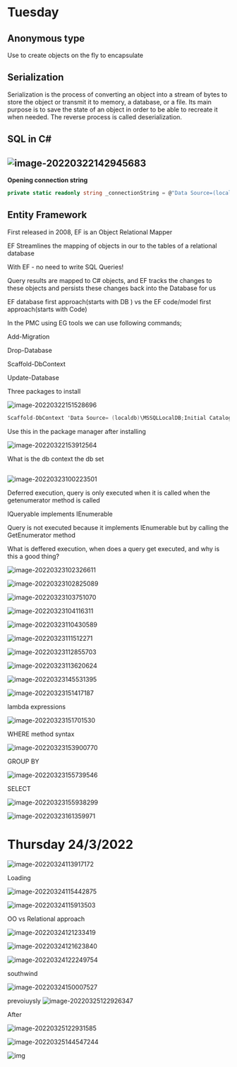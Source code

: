 

# Tuesday

## Anonymous type

Use to create objects on the fly to encapsulate

## Serialization

Serialization is the process of converting an object into a stream of bytes to store the object or transmit it to memory, a database, or a file. Its main purpose is to save  the state of an object in order to be able to recreate it when needed.  The reverse process is called deserialization.

## SQL in C#

## ![image-20220322142945683](C:\Users\BlkBird\AppData\Roaming\Typora\typora-user-images\image-20220322142945683.png)

**Opening connection string**

```csharp
private static readonly string _connectionString = @"Data Source=(localdb)\MSSQLLocalDB;Initial Catalog=Northwind;Integrated Security=True;Connect Timeout=30;Encrypt=False;TrustServerCertificate=False;ApplicationIntent=ReadWrite;MultiSubnetFailover=False";
```

## Entity Framework

First released in 2008, EF is an Object Relational Mapper

EF Streamlines the mapping of objects in our to the tables of a relational database

With EF - no need to write SQL Queries!

Query results are mapped to C# objects, and EF tracks the changes to these objects and persists these changes back into the Database for us



EF database first approach(starts with DB ) vs the EF code/model first approach(starts with Code)

In the PMC using EG tools we can use following commands;

Add-Migration

Drop-Database

Scaffold-DbContext

Update-Database



Three packages to install

![image-20220322151528696](C:\Users\BlkBird\AppData\Roaming\Typora\typora-user-images\image-20220322151528696.png)

```csharp
Scaffold-DbContext 'Data Source= (localdb)\MSSQLLocalDB;Initial Catalog=Northwind;Integrated Security=True;Connect Timeout=30;Encrypt=False;TrustServerCertificate=False;ApplicationIntent=ReadWrite;MultiSubnetFailover=False' Microsoft.EntityFrameworkCore.SqlServer
```

Use this in the package manager after installing

![image-20220322153912564](C:\Users\BlkBird\AppData\Roaming\Typora\typora-user-images\image-20220322153912564.png)

What is the db context the db set

## 

![image-20220323100223501](C:\Users\BlkBird\AppData\Roaming\Typora\typora-user-images\image-20220323100223501.png)

Deferred execution, query is only executed when it is called when the getenumerator method is called

IQueryable implements IEnumerable 

Query is not executed because it implements IEnumerable but by calling the GetEnumerator method

What is deffered execution, when does a query get executed, and why is this a good thing?

![image-20220323102326611](C:\Users\BlkBird\AppData\Roaming\Typora\typora-user-images\image-20220323102326611.png)

![image-20220323102825089](C:\Users\BlkBird\AppData\Roaming\Typora\typora-user-images\image-20220323102825089.png)

![image-20220323103751070](C:\Users\BlkBird\AppData\Roaming\Typora\typora-user-images\image-20220323103751070.png)

![image-20220323104116311](C:\Users\BlkBird\AppData\Roaming\Typora\typora-user-images\image-20220323104116311.png)

![image-20220323110430589](C:\Users\BlkBird\AppData\Roaming\Typora\typora-user-images\image-20220323110430589.png)

![image-20220323111512271](C:\Users\BlkBird\AppData\Roaming\Typora\typora-user-images\image-20220323111512271.png)

![image-20220323112855703](C:\Users\BlkBird\AppData\Roaming\Typora\typora-user-images\image-20220323112855703.png)

![image-20220323113620624](C:\Users\BlkBird\AppData\Roaming\Typora\typora-user-images\image-20220323113620624.png)

![image-20220323145531395](C:\Users\BlkBird\AppData\Roaming\Typora\typora-user-images\image-20220323145531395.png)

![image-20220323151417187](C:\Users\BlkBird\AppData\Roaming\Typora\typora-user-images\image-20220323151417187.png)

lambda expressions



![image-20220323151701530](C:\Users\BlkBird\AppData\Roaming\Typora\typora-user-images\image-20220323151701530.png)

WHERE method syntax

![image-20220323153900770](C:\Users\BlkBird\AppData\Roaming\Typora\typora-user-images\image-20220323153900770.png)

GROUP BY

![image-20220323155739546](C:\Users\BlkBird\AppData\Roaming\Typora\typora-user-images\image-20220323155739546.png)

SELECT 

![image-20220323155938299](C:\Users\BlkBird\AppData\Roaming\Typora\typora-user-images\image-20220323155938299.png)

![image-20220323161359971](C:\Users\BlkBird\AppData\Roaming\Typora\typora-user-images\image-20220323161359971.png)

# Thursday 24/3/2022

![image-20220324113917172](C:\Users\BlkBird\AppData\Roaming\Typora\typora-user-images\image-20220324113917172.png)

Loading

![image-20220324115442875](C:\Users\BlkBird\AppData\Roaming\Typora\typora-user-images\image-20220324115442875.png)



![image-20220324115913503](C:\Users\BlkBird\AppData\Roaming\Typora\typora-user-images\image-20220324115913503.png)

OO vs Relational approach

![image-20220324121233419](C:\Users\BlkBird\AppData\Roaming\Typora\typora-user-images\image-20220324121233419.png)

![image-20220324121623840](C:\Users\BlkBird\AppData\Roaming\Typora\typora-user-images\image-20220324121623840.png)

![image-20220324122249754](C:\Users\BlkBird\AppData\Roaming\Typora\typora-user-images\image-20220324122249754.png)



southwind

![image-20220324150007527](C:\Users\BlkBird\AppData\Roaming\Typora\typora-user-images\image-20220324150007527.png)



prevoiuysly ![image-20220325122926347](C:\Users\BlkBird\AppData\Roaming\Typora\typora-user-images\image-20220325122926347.png)

After

![image-20220325122931585](C:\Users\BlkBird\AppData\Roaming\Typora\typora-user-images\image-20220325122931585.png)

![image-20220325144547244](C:\Users\BlkBird\AppData\Roaming\Typora\typora-user-images\image-20220325144547244.png)



![img](https://cdn.discordapp.com/attachments/946374083887644732/956945502014955580/unknown.png)
